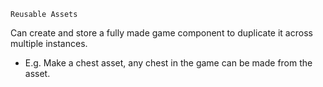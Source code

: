	Reusable Assets
Can create and store a fully made game component to duplicate it across multiple instances. 
- E.g. Make a chest asset, any chest in the game can be made from the asset. 